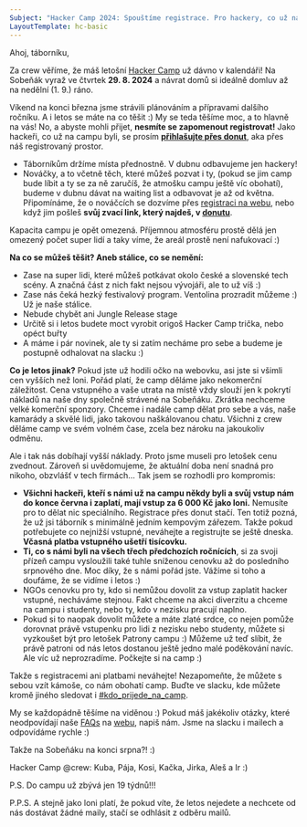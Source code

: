 ```yaml
---
Subject: "Hacker Camp 2024: Spouštíme registrace. Pro hackery, co už na campu byli, držíme loňskou cenu (do 1. 7.)!"
LayoutTemplate: hc-basic
---
```


Ahoj, táborníku,

Za crew věříme, že máš letošní [Hacker Camp](https://www.hackercamp.cz/) už dávno v kalendáři!
Na Sobeňák vyraž ve čtvrtek **29. 8. 2024** a návrat domů si ideálně domluv až na nedělní (1. 9.) ráno.

Víkend na konci března jsme strávili plánováním a přípravami dalšího ročníku.
A i letos se máte na co těšit :) My se teda těšíme moc, a to hlavně na vás!
No, a abyste mohli přijet, **nesmíte se zapomenout registrovat!** Jako hackeři, co už na campu byli,
se prosím **[přihlašujte přes donut](https://donut.hackercamp.cz/registrace/)**, aka přes náš registrovaný prostor.

- Táborníkům držíme místa přednostně. V dubnu odbavujeme jen hackery!
- Nováčky, a to včetně těch, které můžeš pozvat i ty, (pokud se jim camp bude líbit a ty se za ně zaručíš, že atmošku campu ještě víc obohatí), budeme v dubnu dávat na waiting list a odbavovat je až od května. Připomínáme, že o nováčcích se dozvíme přes [registraci na webu](https://www.hackercamp.cz/registrace/), nebo když jim pošleš **svůj zvací link, který najdeš, v [donutu](https://donut.hackercamp.cz/)**.

Kapacita campu je opět omezená. Příjemnou atmosféru prostě dělá jen omezený počet super lidí a taky víme,
že areál prostě není nafukovací :)

**Na co se můžeš těšit? Aneb stálice, co se nemění:**

- Zase na super lidi, které můžeš potkávat okolo české a slovenské tech scény. A značná část z nich fakt nejsou vývojáři, ale to už víš :)
- Zase nás čeká hezký festivalový program. Ventolina prozradit můžeme :) Už je naše stálice.
- Nebude chybět ani Jungle Release stage
- Určitě si i letos budete moct vyrobit origoš Hacker Camp trička, nebo opéct buřty
- A máme i pár novinek, ale ty si zatím necháme pro sebe a budeme je postupně odhalovat na slacku :)

**Co je letos jinak?**
Pokud jste už hodili očko na webovku, asi jste si všimli cen vyšších než loni. Pořád platí,
že camp děláme jako nekomerční záležitost. Cena vstupného a vaše utrata na místě vždy slouží
jen k pokrytí nákladů na naše dny společně strávené na Sobeňáku. Zkrátka nechceme velké komerční sponzory.
Chceme i nadále camp dělat pro sebe a vás, naše kamarády a skvělé lidi, jako takovou naškálovanou chatu.
Všichni z crew děláme camp ve svém volném čase, zcela bez nároku na jakoukoliv odměnu.

Ale i tak nás dobíhají vyšší náklady. Proto jsme museli pro letošek cenu zvednout.
Zároveň si uvědomujeme, že aktuální doba není snadná pro nikoho, obzvlášť v tech firmách…
Tak jsem se rozhodli pro kompromis:

- **Všichni hackeři, kteří s námi už na campu někdy byli a svůj vstup nám do konce června i zaplatí, mají vstup za 6 000 Kč jako loni.** Nemusíte pro to dělat nic speciálního. Registrace přes donut stačí. Ten totiž pozná, že už jsi táborník s minimálně jedním kempovým zářezem. Takže pokud potřebujete co nejnižší vstupné, neváhejte a registrujte se ještě dneska. **Včasná platba vstupného ušetří tisícovku.**
- **Ti, co s námi byli na všech třech předchozích ročnících**, si za svoji přízeň campu vysloužili také tuhle sníženou cenovku až do posledního srpnového dne. Moc díky, že s námi pořád jste. Vážíme si toho a doufáme, že se vidíme i letos :)
- NGOs cenovku pro ty, kdo si nemůžou dovolit za vstup zaplatit hacker vstupné, necháváme stejnou. Fakt chceme na akci diverzitu a chceme na campu i studenty, nebo ty, kdo v nezisku pracují naplno.
- Pokud si to naopak dovolit můžete a máte zlaté srdce, co nejen pomůže dorovnat právě vstupenku pro lidi z nezisku nebo studenty, můžete si vyzkoušet být pro letošek Patrony campu :) Můžeme už teď slíbit, že právě patroni od nás letos dostanou ještě jedno malé poděkování navíc. Ale víc už neprozradíme. Počkejte si na camp :)

Takže s registracemi ani platbami neváhejte!
Nezapomeňte, že můžete s sebou vzít kámoše, co nám obohatí camp.
Buďte ve slacku, kde můžete kromě jiného sledovat i [#kdo_prijede_na_camp](https://hackercampworkspace.slack.com/archives/C026KB0G8V8).

My se každopádně těšíme na viděnou :) Pokud máš jakékoliv otázky, které neodpovídají naše
[FAQs](https://www.hackercamp.cz/faq/) na [webu](https://www.hackercamp.cz/), napiš nám.
Jsme na slacku i mailech a odpovídáme rychle :)

Takže na Sobeňáku na konci srpna?! :)

Hacker Camp @crew: Kuba, Pája, Kosi, Kačka, Jirka, Aleš a Ir :)

P.S. Do campu už zbývá jen 19 týdnů!!!

P.P.S. A stejně jako loni platí, že pokud víte, že letos nejedete a nechcete od nás
dostávat žádné maily, stačí se odhlásit z odběru mailů.

